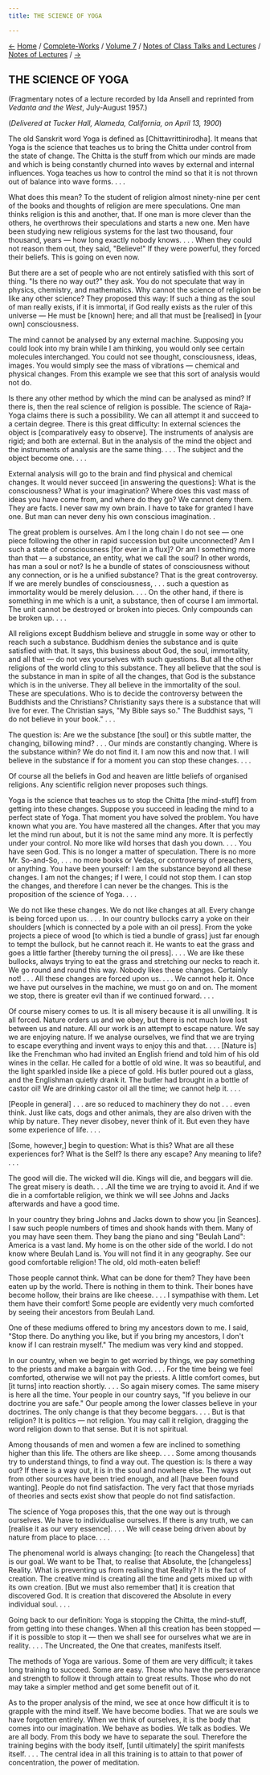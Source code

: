 ```yaml
---
title: THE SCIENCE OF YOGA

---
```

<div>

[←](buddhism.htm) [Home](../../../../index.htm) /
[Complete-Works](../../../complete_works.htm) / [Volume
7](../../volume_7_contents.htm) / [Notes of Class Talks and
Lectures](../notes_of_class_talks_and_lectures_contents.htm) / [Notes of
Lectures](notes_of_lectures_contents.htm)
/ [→](../../epistles_third_series/note.htm)

  

## THE SCIENCE OF YOGA

(Fragmentary notes of a lecture recorded by Ida Ansell and reprinted
from *Vedanta and the West*, July-August 1957.)

(*Delivered at Tucker Hall, Alameda, California, on April 13, 1900*)

The old Sanskrit word Yoga is defined as \[Chittavrittinirodha\]. It
means that Yoga is the science that teaches us to bring the Chitta under
control from the state of change. The Chitta is the stuff from which our
minds are made and which is being constantly churned into waves by
external and internal influences. Yoga teaches us how to control the
mind so that it is not thrown out of balance into wave forms. . . .

What does this mean? To the student of religion almost ninety-nine per
cent of the books and thoughts of religion are mere speculations. One
man thinks religion is this and another, that. If one man is more clever
than the others, he overthrows their speculations and starts a new one.
Men have been studying new religious systems for the last two thousand,
four thousand, years — how long exactly nobody knows. . . . When they
could not reason them out, they said, "Believe!" If they were powerful,
they forced their beliefs. This is going on even now.

But there are a set of people who are not entirely satisfied with this
sort of thing. "Is there no way out?" they ask. You do not speculate
that way in physics, chemistry, and mathematics. Why cannot the science
of religion be like any other science? They proposed this way: If such a
thing as the soul of man really exists, if it is immortal, if God really
exists as the ruler of this universe — He must be \[known\] here; and
all that must be \[realised\] in \[your own\] consciousness.

The mind cannot be analysed by any external machine. Supposing you could
look into my brain while I am thinking, you would only see certain
molecules interchanged. You could not see thought, consciousness, ideas,
images. You would simply see the mass of vibrations — chemical and
physical changes. From this example we see that this sort of analysis
would not do.

Is there any other method by which the mind can be analysed as mind? If
there is, then the real science of religion is possible. The science of
Raja-Yoga claims there is such a possibility. We can all attempt it and
succeed to a certain degree. There is this great difficulty: In external
sciences the object is \[comparatively easy to observe\]. The
instruments of analysis are rigid; and both are external. But in the
analysis of the mind the object and the instruments of analysis are the
same thing. . . . The subject and the object become one. . . .

External analysis will go to the brain and find physical and chemical
changes. It would never succeed \[in answering the questions\]: What is
the consciousness? What is your imagination? Where does this vast mass
of ideas you have come from, and where do they go? We cannot deny them.
They are facts. I never saw my own brain. I have to take for granted I
have one. But man can never deny his own conscious imagination. .

The great problem is ourselves. Am I the long chain I do not see — one
piece following the other in rapid succession but quite unconnected? Am
I such a state of consciousness \[for ever in a flux\]? Or am I
something more than that — a substance, an entity, what we call the
soul? In other words, has man a soul or not? Is he a bundle of states of
consciousness without any connection, or is he a unified substance? That
is the great controversy. If we are merely bundles of consciousness, . .
. such a question as immortality would be merely delusion. . . . On the
other hand, if there is something in me which is a unit, a substance,
then of course I am immortal. The unit cannot be destroyed or broken
into pieces. Only compounds can be broken up. . . .

All religions except Buddhism believe and struggle in some way or other
to reach such a substance. Buddhism denies the substance and is quite
satisfied with that. It says, this business about God, the soul,
immortality, and all that — do not vex yourselves with such questions.
But all the other religions of the world cling to this substance. They
all believe that the soul is the substance in man in spite of all the
changes, that God is the substance which is in the universe. They all
believe in the immortality of the soul. These are speculations. Who is
to decide the controversy between the Buddhists and the Christians?
Christianity says there is a substance that will live for ever. The
Christian says, "My Bible says so." The Buddhist says, "I do not believe
in your book." . . .

The question is: Are we the substance \[the soul\] or this subtle
matter, the changing, billowing mind? . . . Our minds are constantly
changing. Where is the substance within? We do not find it. I am now
this and now that. I will believe in the substance if for a moment you
can stop these changes. . . .

Of course all the beliefs in God and heaven are little beliefs of
organised religions. Any scientific religion never proposes such things.

Yoga is the science that teaches us to stop the Chitta \[the
mind-stuff\] from getting into these changes. Suppose you succeed in
leading the mind to a perfect state of Yoga. That moment you have solved
the problem. You have known what you are. You have mastered all the
changes. After that you may let the mind run about, but it is not the
same mind any more. It is perfectly under your control. No more like
wild horses that dash you down. . . . You have seen God. This is no
longer a matter of speculation. There is no more Mr. So-and-So, . . . no
more books or Vedas, or controversy of preachers, or anything. You have
been yourself: I am the substance beyond all these changes. I am not the
changes; if I were, I could not stop them. I can stop the changes, and
therefore I can never be the changes. This is the proposition of the
science of Yoga. . . .

We do not like these changes. We do not like changes at all. Every
change is being forced upon us. . . . In our country bullocks carry a
yoke on their shoulders \[which is connected by a pole with an oil
press\]. From the yoke projects a piece of wood \[to which is tied a
bundle of grass\] just far enough to tempt the bullock, but he cannot
reach it. He wants to eat the grass and goes a little farther \[thereby
turning the oil press\]. . . . We are like these bullocks, always trying
to eat the grass and stretching our necks to reach it. We go round and
round this way. Nobody likes these changes. Certainly not! . . . All
these changes are forced upon us. . . . We cannot help it. Once we have
put ourselves in the machine, we must go on and on. The moment we stop,
there is greater evil than if we continued forward. . . .

Of course misery comes to us. It is all misery because it is all
unwilling. It is all forced. Nature orders us and we obey, but there is
not much love lost between us and nature. All our work is an attempt to
escape nature. We say we are enjoying nature. If we analyse ourselves,
we find that we are trying to escape everything and invent ways to enjoy
this and that. . . . \[Nature is\] like the Frenchman who had invited an
English friend and told him of his old wines in the cellar. He called
for a bottle of old wine. It was so beautiful, and the light sparkled
inside like a piece of gold. His butler poured out a glass, and the
Englishman quietly drank it. The butler had brought in a bottle of
castor oil! We are drinking castor oil all the time; we cannot help it.
. . .

\[People in general\] . . . are so reduced to machinery they do not . .
. even think. Just like cats, dogs and other animals, they are also
driven with the whip by nature. They never disobey, never think of it.
But even they have some experience of life. . . .

\[Some, however,\] begin to question: What is this? What are all these
experiences for? What is the Self? Is there any escape? Any meaning to
life? . . .

The good will die. The wicked will die. Kings will die, and beggars will
die. The great misery is death. . . .All the time we are trying to avoid
it. And if we die in a comfortable religion, we think we will see Johns
and Jacks afterwards and have a good time.

In your country they bring Johns and Jacks down to show you \[in
Seances\]. I saw such people numbers of times and shook hands with them.
Many of you may have seen them. They bang the piano and sing "Beulah
Land": America is a vast land. My home is on the other side of the
world. I do not know where Beulah Land is. You will not find it in any
geography. See our good comfortable religion! The old, old moth-eaten
belief!

Those people cannot think. What can be done for them? They have been
eaten up by the world. There is nothing in them to think. Their bones
have become hollow, their brains are like cheese. . . . I sympathise
with them. Let them have their comfort! Some people are evidently very
much comforted by seeing their ancestors from Beulah Land.

One of these mediums offered to bring my ancestors down to me. I said,
"Stop there. Do anything you like, but if you bring my ancestors, I
don't know if I can restrain myself." The medium was very kind and
stopped.

In our country, when we begin to get worried by things, we pay something
to the priests and make a bargain with God. . . . For the time being we
feel comforted, otherwise we will not pay the priests. A little comfort
comes, but \[it turns\] into reaction shortly. . . . So again misery
comes. The same misery is here all the time. Your people in our country
says, "If you believe in our doctrine you are safe." Our people among
the lower classes believe in your doctrines. The only change is that
they become beggars. . . . But is that religion? It is politics — not
religion. You may call it religion, dragging the word religion down to
that sense. But it is not spiritual.

Among thousands of men and women a few are inclined to something higher
than this life. The others are like sheep. . . . Some among thousands
try to understand things, to find a way out. The question is: Is there a
way out? If there is a way out, it is in the soul and nowhere else. The
ways out from other sources have been tried enough, and all \[have been
found wanting\]. People do not find satisfaction. The very fact that
those myriads of theories and sects exist show that people do not find
satisfaction.

The science of Yoga proposes this, that the one way out is through
ourselves. We have to individualise ourselves. If there is any truth, we
can \[realise it as our very essence\]. . . . We will cease being driven
about by nature from place to place. . . .

The phenomenal world is always changing: \[to reach the Changeless\]
that is our goal. We want to be That, to realise that Absolute, the
\[changeless\] Reality. What is preventing us from realising that
Reality? It is the fact of creation. The creative mind is creating all
the time and gets mixed up with its own creation. \[But we must also
remember that\] it is creation that discovered God. It is creation that
discovered the Absolute in every individual soul. . . .

Going back to our definition: Yoga is stopping the Chitta, the
mind-stuff, from getting into these changes. When all this creation has
been stopped — if it is possible to stop it — then we shall see for
ourselves what we are in reality. . . . The Uncreated, the One that
creates, manifests itself.

The methods of Yoga are various. Some of them are very difficult; it
takes long training to succeed. Some are easy. Those who have the
perseverance and strength to follow it through attain to great results.
Those who do not may take a simpler method and get some benefit out of
it.

As to the proper analysis of the mind, we see at once how difficult it
is to grapple with the mind itself. We have become bodies. That we are
souls we have forgotten entirely. When we think of ourselves, it is the
body that comes into our imagination. We behave as bodies. We talk as
bodies. We are all body. From this body we have to separate the soul.
Therefore the training begins with the body itself, \[until ultimately\]
the spirit manifests itself. . . . The central idea in all this training
is to attain to that power of concentration, the power of meditation.

</div>
